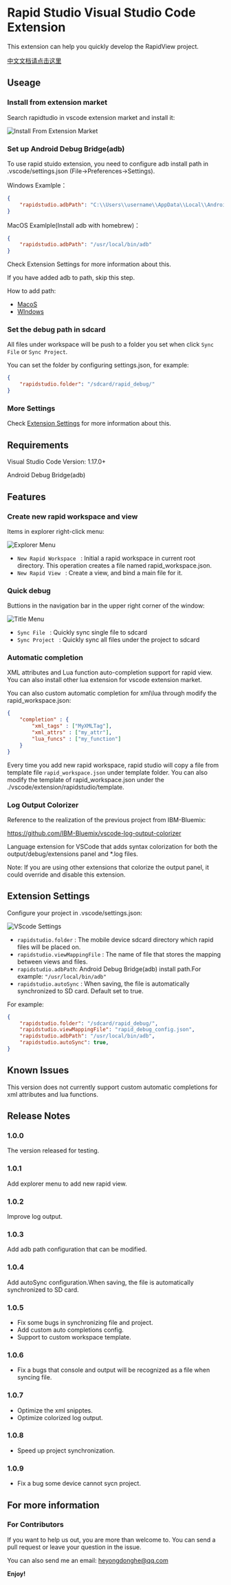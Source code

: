 # Rapid Studio Visual Studio Code Extension

This extension can help you quickly develop the RapidView project.

[中文文档请点击这里](https://github.com/YongdongHe/RapidView/blob/master/rapidstudio_vscode_extension/rapidstudio/resource/README_CHINESE.md)

## Useage

### Install from extension market

Search rapidtudio in vscode extension market and install it:

![Install From Extension Market](https://raw.githubusercontent.com/YongdongHe/RapidView/master/rapidstudio_vscode_extension/rapidstudio/resource/install_from_market.png)


### Set up Android Debug Bridge(adb)

To use rapid stuido extension, you need to configure adb install path in .vscode/settings.json (File->Preferences->Settings).

Windows Examlple：
```json
{
    "rapidstudio.adbPath": "C:\\Users\\username\\AppData\\Local\\Android\\sdk\\platform-tools\\adb"
}
```


MacOS Examlple(Install adb with homebrew)：
```json
{
    "rapidstudio.adbPath": "/usr/local/bin/adb"
}
```

Check Extension Settings for more information about this.

If you have added adb to path, skip this step.

How to add path:

+ [MacoS](https://stackoverflow.com/questions/17901692/set-up-adb-on-mac-os-x)
+ [WIndows](https://stackoverflow.com/questions/23400030/windows-7-add-path)

### Set the debug path in sdcard

All files under workspace will be push to a folder you set when click ``Sync File`` or ``Sync Project``.

You can set the folder by configuring settings.json, for example:
```json
{
    "rapidstudio.folder": "/sdcard/rapid_debug/"
}
```


### More Settings

Check [Extension Settings](#extension-settings) for more information about this.

## Requirements

Visual Studio Code Version: 1.17.0+

Android Debug Bridge(adb)

## Features
### Create new rapid workspace and view

Items in explorer right-click menu:

![Explorer Menu](https://raw.githubusercontent.com/YongdongHe/RapidView/master/rapidstudio_vscode_extension/rapidstudio/resource/explorer_menu.png)

* `New Rapid Workspace ` : Initial a rapid workspace in current root directory. This operation creates a file named rapid_workspace.json.
* `New Rapid View ` : Create a view, and bind a main file for it.

### Quick debug

Buttions in the navigation bar in the upper right corner of the window:

![Title Menu](https://raw.githubusercontent.com/YongdongHe/RapidView/master/rapidstudio_vscode_extension/rapidstudio/resource/title_menu.png)

* `Sync File ` : Quickly sync single file to sdcard
* `Sync Project ` : Quickly sync all files under the project to sdcard

### Automatic completion 

XML attributes and Lua function auto-completion support for rapid view. You can also install other lua extension for vscode extension market.

You can also custom automatic completion for xml\lua through modify the rapid_workspace.json:

```json
{
    "completion" : {
        "xml_tags" : ["MyXMLTag"],
        "xml_attrs" : ["my_attr"],
        "lua_funcs" : ["my_function"]
    }
}
```

Every time you add new rapid workspace, rapid studio will copy a file from template file ``rapid_workspace.json`` under template folder.
You can also modify the template of rapid_workspace.json under the ./vscode/extension/rapidstudio/template.

### Log Output Colorizer

Reference to the realization of the previous project from IBM-Bluemix:

<https://github.com/IBM-Bluemix/vscode-log-output-colorizer>

Language extension for VSCode that adds syntax colorization for both the output/debug/extensions panel and *.log files.

Note: If you are using other extensions that colorize the output panel, it could override and disable this extension.


## Extension Settings

Configure your project in .vscode/settings.json:

![VScode Settings](https://raw.githubusercontent.com/YongdongHe/RapidView/master/rapidstudio_vscode_extension/rapidstudio/resource/settings.png)

* `rapidstudio.folder` : The mobile device sdcard directory which rapid files will be placed on.
* `rapidstudio.viewMappingFile` : The name of file that stores the mapping between views and files.
* `rapidstudio.adbPath`: Android Debug Bridge(adb) install path.For example: `"/usr/local/bin/adb"`
* `rapidstudio.autoSync` : When saving, the file is automatically synchronized to SD card. Default set to true.

For example:
```json
{
    "rapidstudio.folder": "/sdcard/rapid_debug/",
    "rapidstudio.viewMappingFile": "rapid_debug_config.json",
    "rapidstudio.adbPath": "/usr/local/bin/adb",
    "rapidstudio.autoSync": true,
}
```


## Known Issues

This version does not currently support custom automatic completions for xml attributes and lua functions.

## Release Notes

### 1.0.0

The version released for testing.

### 1.0.1

Add explorer menu to add new rapid view. 

### 1.0.2

Improve log output.

### 1.0.3

Add adb path configuration that can be modified.

### 1.0.4

Add autoSync configuration.When saving, the file is automatically synchronized to SD card.

### 1.0.5

+ Fix some bugs in synchronizing file and project.
+ Add custom auto completions config.
+ Support to custom workspace template.

### 1.0.6

+ Fix a bugs that console and output will be recognized as a file when syncing file.

### 1.0.7

+ Optimize the xml snipptes.
+ Optimize colorized log output.


### 1.0.8

+ Speed up project synchronization.

### 1.0.9

+ Fix a bug some device cannot sycn project.

## For more information

### For Contributors
If you want to help us out, you are more than welcome to. You can send a pull request or leave your question in the issue.

You can also send me an email: <heyongdonghe@qq.com>

**Enjoy!**